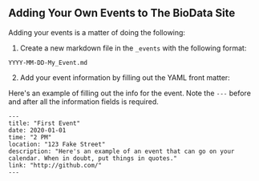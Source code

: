 ## Adding Your Own Events to The BioData Site

Adding your events is a matter of doing the following:

1. Create a new markdown file in the `_events` with the following format:

`YYYY-MM-DD-My_Event.md`

2. Add your event information by filling out the YAML front matter:

Here's an example of filling out the info for the event. Note the `---` before and after all the information fields is required.

```
---
title: "First Event"
date: 2020-01-01
time: "2 PM"
location: "123 Fake Street"
description: "Here's an example of an event that can go on your calendar. When in doubt, put things in quotes."
link: "http://github.com/"
---
```

